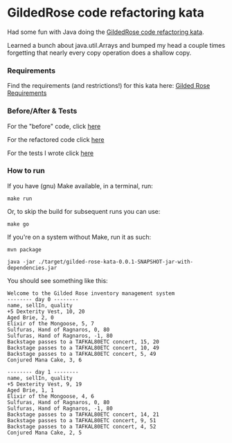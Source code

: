 # GildedRose code refactoring kata
Had some fun with Java doing the [GildedRose code refactoring kata](https://github.com/emilybache/GildedRose-Refactoring-Kata).

Learned a bunch about java.util.Arrays and bumped my head a couple times forgetting that nearly every copy operation does a shallow copy.

### Requirements

Find the requirements (and restrictions!) for this kata here: <a href="./GildedRoseRequirements.txt">Gilded Rose Requirements</a>

### Before/After & Tests

For the "before" code, click [here](https://gitlab.com/NielsRenard/gilded-rose-java/blob/1af0aaf9cd5c3780de33e55059aff36c934a96d9/src/main/java/com/gildedrose/GildedRose.java)

For the refactored code click [here](./src/main/java/com/gildedrose/GildedRose.java)

For the tests I wrote click [here](./src/test/java/com/gildedrose/GildedRoseTest.java)


### How to run

If you have (gnu) Make available, in a terminal, run:  

`make run`

Or, to skip the build for subsequent runs  you can use:  

`make go`

If you're on a system without Make, run it as such:  

`mvn package`

`java -jar ./target/gilded-rose-kata-0.0.1-SNAPSHOT-jar-with-dependencies.jar`

You should see something like this:  

    Welcome to the Gilded Rose inventory management system
    -------- day 0 --------
    name, sellIn, quality
    +5 Dexterity Vest, 10, 20
    Aged Brie, 2, 0
    Elixir of the Mongoose, 5, 7
    Sulfuras, Hand of Ragnaros, 0, 80
    Sulfuras, Hand of Ragnaros, -1, 80
    Backstage passes to a TAFKAL80ETC concert, 15, 20
    Backstage passes to a TAFKAL80ETC concert, 10, 49
    Backstage passes to a TAFKAL80ETC concert, 5, 49
    Conjured Mana Cake, 3, 6
	
	-------- day 1 --------
    name, sellIn, quality
    +5 Dexterity Vest, 9, 19
    Aged Brie, 1, 1
    Elixir of the Mongoose, 4, 6
    Sulfuras, Hand of Ragnaros, 0, 80
    Sulfuras, Hand of Ragnaros, -1, 80
    Backstage passes to a TAFKAL80ETC concert, 14, 21
    Backstage passes to a TAFKAL80ETC concert, 9, 51
    Backstage passes to a TAFKAL80ETC concert, 4, 52
    Conjured Mana Cake, 2, 5
